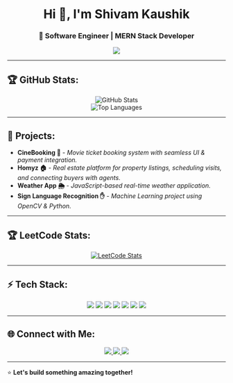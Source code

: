 <h1 align="center">Hi 👋, I'm Shivam Kaushik</h1>
<h3 align="center">🚀 Software Engineer | MERN Stack Developer</h3>

<p align="center">
  <img src="https://readme-typing-svg.herokuapp.com?font=Fira+Code&pause=1000&color=00FF00&center=true&vCenter=true&width=435&lines=Passionate+Developer;MERN+Stack+%7C+C%2B%2B+%7C+Python;Building+Scalable+Solutions;Always+Learning+New+Techs!">
</p>

---

## 🏆 GitHub Stats:
<p align="center">
  <img src="https://github-readme-stats.vercel.app/api?username=Shivaam16&show_icons=true&theme=tokyonight&hide_border=true" alt="GitHub Stats" />
  <br>
  <img src="https://github-readme-stats.vercel.app/api/top-langs/?username=Shivaam16&layout=compact&theme=tokyonight&hide_border=true" alt="Top Languages" />
</p>

---

## 🚀 Projects:
- **CineBooking 🎥** - *Movie ticket booking system with seamless UI & payment integration.*
- **Homyz 🏠** - *Real estate platform for property listings, scheduling visits, and connecting buyers with agents.*
- **Weather App 🌦** - *JavaScript-based real-time weather application.*
- **Sign Language Recognition ✋** - *Machine Learning project using OpenCV & Python.*

---

## 🏆 LeetCode Stats:
<p align="center">
  <a href="https://leetcode.com/u/skshivamkaushik16/">
    <img src="https://leetcard.jacoblin.cool/skshivamkaushik16?theme=dark&font=Montserrat&ext=heatmap" alt="LeetCode Stats" />
  </a>
</p>

---

## ⚡ Tech Stack:
<p align="center">
  <img src="https://img.shields.io/badge/JavaScript-F7DF1E?style=for-the-badge&logo=javascript&logoColor=black" />
  <img src="https://img.shields.io/badge/React-61DAFB?style=for-the-badge&logo=react&logoColor=black" />
  <img src="https://img.shields.io/badge/Node.js-339933?style=for-the-badge&logo=node.js&logoColor=white" />
  <img src="https://img.shields.io/badge/Express.js-000000?style=for-the-badge&logo=express&logoColor=white" />
  <img src="https://img.shields.io/badge/MongoDB-47A248?style=for-the-badge&logo=mongodb&logoColor=white" />
  <img src="https://img.shields.io/badge/C++-00599C?style=for-the-badge&logo=c%2B%2B&logoColor=white" />
  <img src="https://img.shields.io/badge/Python-3776AB?style=for-the-badge&logo=python&logoColor=white" />
</p>

---

## 🌐 Connect with Me:
<p align="center">
  <a href="https://www.linkedin.com/in/shivam-kaushik-31a450228/" target="_blank">
    <img src="https://img.shields.io/badge/LinkedIn-0077B5?style=for-the-badge&logo=linkedin&logoColor=white" />
  </a>
  <a href="mailto:skshivamkaushik16@gmail.com">
    <img src="https://img.shields.io/badge/Email-D14836?style=for-the-badge&logo=gmail&logoColor=white" />
  </a>
  <a href="https://github.com/Shivaam16">
    <img src="https://img.shields.io/badge/GitHub-181717?style=for-the-badge&logo=github&logoColor=white" />
  </a>
</p>

---

⭐ **Let's build something amazing together!**
